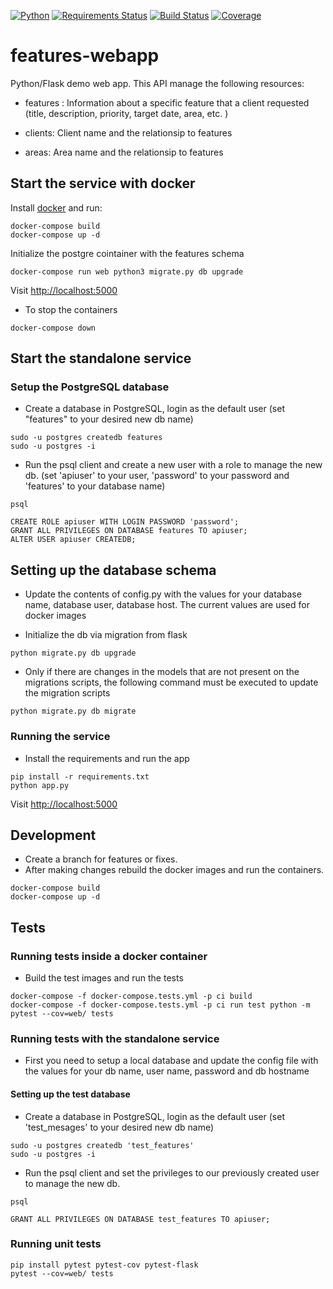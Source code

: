[![Python](https://img.shields.io/badge/python-3.5-blue.svg)]()
[![Requirements Status](https://requires.io/github/netor27/messages-api/requirements.svg?branch=master)](https://requires.io/github/netor27/messages-api/requirements/?branch=master)
[![Build Status](https://travis-ci.org/netor27/messages-api.svg?branch=master)](https://travis-ci.org/netor27/messages-api)
[![Coverage](https://codecov.io/gh/netor27/messages-api/branch/master/graph/badge.svg)](https://codecov.io/gh/netor27/messages-api)


# features-webapp
Python/Flask demo web app. This API manage the following resources:

* features : Information about a specific feature that a client requested (title, description, priority, target date, area, etc. )

* clients: Client name and the relationsip to features

* areas: Area name and the relationsip to features


## Start the service with docker

Install [docker](https://docs.docker.com/engine/installation/) and run:

```shell
docker-compose build
docker-compose up -d
```

Initialize the postgre cointainer with the features schema
```shell
docker-compose run web python3 migrate.py db upgrade
```


Visit [http://localhost:5000](http://localhost:5000)

* To stop the containers

```shell
docker-compose down
```

## Start the standalone service

### Setup the PostgreSQL database

* Create a database in PostgreSQL, login as the default user (set "features" to your desired new db name)
```shell
sudo -u postgres createdb features
sudo -u postgres -i
```
* Run the psql client and create a new user with a role to manage the new db. (set 'apiuser' to your user, 'password' to your password and 'features' to your database name)

```shell
psql

CREATE ROLE apiuser WITH LOGIN PASSWORD 'password';
GRANT ALL PRIVILEGES ON DATABASE features TO apiuser; 
ALTER USER apiuser CREATEDB;
```

## Setting up the database schema

* Update the contents of config.py with the values for your database name, database user, database host. The current values are used for docker images

* Initialize the db via migration from flask

```shell
python migrate.py db upgrade
```

* Only if there are changes in the models that are not present on the migrations scripts, the following command must be executed to update the migration scripts

```shell
python migrate.py db migrate
```


### Running the service
* Install the requirements and run the app

```shell
pip install -r requirements.txt
python app.py
```
Visit [http://localhost:5000](http://localhost:5000)

## Development

* Create a branch for features or fixes.
* After making changes rebuild the docker images and run the containers.

```shell
docker-compose build
docker-compose up -d
```

## Tests

### Running tests inside a docker container

* Build the test images and run the tests

```shell
docker-compose -f docker-compose.tests.yml -p ci build
docker-compose -f docker-compose.tests.yml -p ci run test python -m pytest --cov=web/ tests
```

### Running tests with the standalone service

* First you need to setup a local database and update the config file with the values for your db name, user name, password and db hostname

#### Setting up the test database

* Create a database in PostgreSQL, login as the default user (set 'test_mesages' to your desired new db name)

```shell
sudo -u postgres createdb 'test_features'
sudo -u postgres -i
```

* Run the psql client and set the privileges to our previously created user to manage the new db. 

```shell
psql

GRANT ALL PRIVILEGES ON DATABASE test_features TO apiuser;
```

### Running unit tests

```shell
pip install pytest pytest-cov pytest-flask
pytest --cov=web/ tests
```
